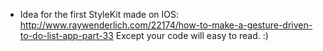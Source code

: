 - Idea for the first StyleKit made on IOS: http://www.raywenderlich.com/22174/how-to-make-a-gesture-driven-to-do-list-app-part-33
Except your code will easy to read. :)